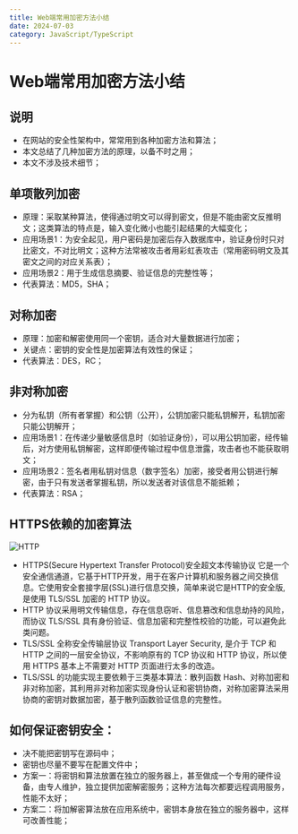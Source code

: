 ```yaml
---
title: Web端常用加密方法小结
date: 2024-07-03
category: JavaScript/TypeScript
---
```


# Web端常用加密方法小结

## 说明

- 在网站的安全性架构中，常常用到各种加密方法和算法；
- 本文总结了几种加密方法的原理，以备不时之用；
- 本文不涉及技术细节；

## 单项散列加密

- 原理：采取某种算法，使得通过明文可以得到密文，但是不能由密文反推明文；这类算法的特点是，输入变化微小也能引起结果的大幅变化；
- 应用场景1：为安全起见，用户密码是加密后存入数据库中，验证身份时只对比密文，不对比明文；这种方法常被攻击者用彩虹表攻击（常用密码明文及其密文之间的对应关系表）；
- 应用场景2：用于生成信息摘要、验证信息的完整性等；
- 代表算法：MD5，SHA；

## 对称加密

- 原理：加密和解密使用同一个密钥，适合对大量数据进行加密；
- 关键点：密钥的安全性是加密算法有效性的保证；
- 代表算法：DES，RC；

## 非对称加密

- 分为私钥（所有者掌握）和公钥（公开），公钥加密只能私钥解开，私钥加密只能公钥解开；
- 应用场景1：在传递少量敏感信息时（如验证身份），可以用公钥加密，经传输后，对方使用私钥解密，这样即便传输过程中信息泄露，攻击者也不能获取明文；
- 应用场景2：签名者用私钥对信息（数字签名）加密，接受者用公钥进行解密，由于只有发送者掌握私钥，所以发送者对该信息不能抵赖；
- 代表算法：RSA；

## HTTPS依赖的加密算法

![HTTP](https://changsiyuan.github.io/images/safety/https-tls-ssl.png)

- HTTPS(Secure Hypertext Transfer Protocol)安全超文本传输协议 它是一个安全通信通道，它基于HTTP开发，用于在客户计算机和服务器之间交换信息。它使用安全套接字层(SSL)进行信息交换，简单来说它是HTTP的安全版,是使用 TLS/SSL 加密的 HTTP 协议。
- HTTP 协议采用明文传输信息，存在信息窃听、信息篡改和信息劫持的风险，而协议 TLS/SSL 具有身份验证、信息加密和完整性校验的功能，可以避免此类问题。
- TLS/SSL 全称安全传输层协议 Transport Layer Security, 是介于 TCP 和 HTTP 之间的一层安全协议，不影响原有的 TCP 协议和 HTTP 协议，所以使用 HTTPS 基本上不需要对 HTTP 页面进行太多的改造。
- TLS/SSL 的功能实现主要依赖于三类基本算法：散列函数 Hash、对称加密和非对称加密，其利用非对称加密实现身份认证和密钥协商，对称加密算法采用协商的密钥对数据加密，基于散列函数验证信息的完整性。

## 如何保证密钥安全：

- 决不能把密钥写在源码中；
- 密钥也尽量不要写在配置文件中；
- 方案一：将密钥和算法放置在独立的服务器上，甚至做成一个专用的硬件设备，由专人维护，独立提供加密解密服务；这种方法每次都要远程调用服务，性能不太好；
- 方案二：将加解密算法放在应用系统中，密钥本身放在独立的服务器中，这样可改善性能；
